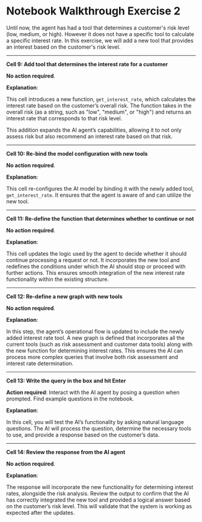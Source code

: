 # Notebook Walkthrough Exercise 2

Until now, the agent has had a tool that determines a customer's risk level (low, medium, or high). However it does not have a specific tool to calculate a specific interest rate. In this exercise, we will add a new tool that provides an interest based on the customer's risk level. 

-----

**Cell 9: Add tool that determines the interest rate for a customer**

**No action required**.

**Explanation**: <br>

This cell introduces a new function, `get_interest_rate`, which calculates the interest rate based on the customer’s overall risk. The function takes in the overall risk (as a string, such as "low", "medium", or "high") and returns an interest rate that corresponds to that risk level.

This addition expands the AI agent’s capabilities, allowing it to not only assess risk but also recommend an interest rate based on that risk.

-----

**Cell 10: Re-bind the model configuration with new tools**

**No action required**.

**Explanation**: <br>

This cell re-configures the AI model by binding it with the newly added tool, `get_interest_rate`. It ensures that the agent is aware of and can utilize the new tool.

-----

**Cell 11: Re-define the function that determines whether to continue or not**

**No action required**.

**Explanation**: <br>

This cell updates the logic used by the agent to decide whether it should continue processing a request or not. It incorporates the new tool and redefines the conditions under which the AI should stop or proceed with further actions. This ensures smooth integration of the new interest rate functionality within the existing structure.

-----

**Cell 12: Re-define a new graph with new tools**

**No action required**.

**Explanation**: <br>

In this step, the agent’s operational flow is updated to include the newly added interest rate tool. A new graph is defined that incorporates all the current tools (such as risk assessment and customer data tools) along with the new function for determining interest rates. This ensures the AI can process more complex queries that involve both risk assessment and interest rate determination. 

-----

**Cell 13: Write the query in the box and hit Enter**

**Action required**: Interact with the AI agent by posing a question when prompted. Find example questions in the notebook.

**Explanation**: <br>

 In this cell, you will test the AI’s functionality by asking natural language questions. The AI will process the question, determine the necessary tools to use, and provide a response based on the customer’s data.

-----

**Cell 14: Review the response from the AI agent**

**No action required**.

**Explanation**: <br>

The response will incorporate the new functionality for determining interest rates, alongside the risk analysis. Review the output to confirm that the AI has correctly integrated the new tool and provided a logical answer based on the customer’s risk level. This will validate that the system is working as expected after the updates.